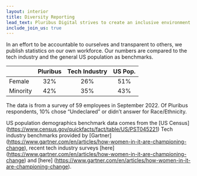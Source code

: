 ```yaml
---
layout: interior
title: Diversity Reporting
lead_text: Pluribus Digital strives to create an inclusive environment for all people in order to build a diverse and talented workforce.
include_join_us: true
---
```


 In an effort to be accountable to ourselves and transparent to others, we publish statistics on our own workforce. Our numbers are compared to the tech industry and the general US population as benchmarks.

| | Pluribus | Tech Industry | US Pop. |
| :--- | :---: | :---: | :---: |
| Female | 32% | 26% | 51% |
| Minority | 42% | 35% | 43% |


The data is from a survey of 59 employees in September 2022. Of Pluribus respondents, 10% chose “Undeclared” or didn’t answer for Race/Ethnicity.

US population demographics benchmark data comes from the [US Census] (https://www.census.gov/quickfacts/fact/table/US/PST045221) Tech industry benchmarks provided by [Gartner] (https://www.gartner.com/en/articles/how-women-in-it-are-championing-change), recent tech industry surveys [here] (https://www.gartner.com/en/articles/how-women-in-it-are-championing-change) and [here] (https://www.gartner.com/en/articles/how-women-in-it-are-championing-change).
